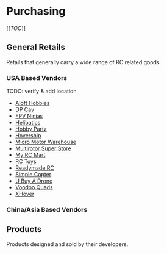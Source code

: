# Purchasing
[[_TOC_]]

## General Retails

Retails that generally carry a wide range of RC related goods.

### USA Based Vendors

TODO: verify & add location

* [Aloft Hobbies](http://www.alofthobbies.com/)
* [DP Cav](https://www.dpcav.com/xcart/home.php)
* [FPV Ninjas](http://www.fpvninjas.com/)
* [Helibatics](http://www.helibatics.com/)
* [Hobby Partz](http://www.hobbypartz.com/)
* [Hovership](http://shop.hovership.com/)
* [Micro Motor Warehouse](http://micro-motor-warehouse.com/)
* [Multirotor Super Store](http://www.multirotorsuperstore.com/)
* [My RC Mart](http://www.myrcmart.com/index.php)
* [RC Toys](http://www.rctoys.com/)
* [Readymade RC](http://www.readymaderc.com/store)
* [Simple Copter](http://www.simplecopter.com/)
* [U Buy A Drone](http://ubuyadrone.com/)
* [Voodoo Quads](http://www.voodooquads.com/)
* [XHover](http://xhover.com/)

### China/Asia Based Vendors

## Products

Products designed and sold by their developers.